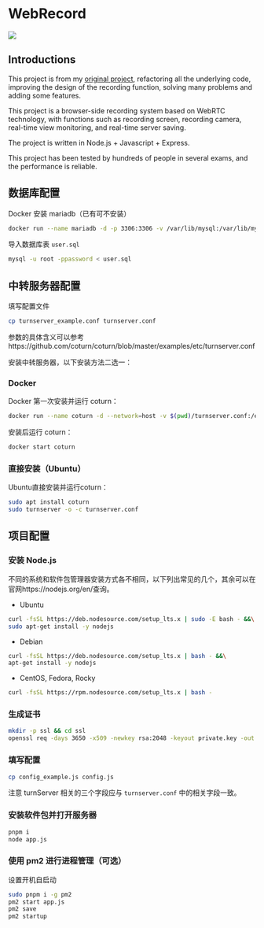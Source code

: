 # WebRecord

![](https://img.shields.io/badge/Version-3.0-green?style=flat-square)

## Introductions

This project is from my [original project](https://github.com/vozeo/RemoteRecord), refactoring all the underlying code, improving the design of the recording function, solving many problems and adding some features.

This project is a browser-side recording system based on WebRTC technology, with functions such as recording screen, recording camera, real-time view monitoring, and real-time server saving.

The project is written in Node.js + Javascript + Express.

This project has been tested by hundreds of people in several exams, and the performance is reliable.

## 数据库配置

Docker 安装 mariadb（已有可不安装）
```bash
docker run --name mariadb -d -p 3306:3306 -v /var/lib/mysql:/var/lib/mysql -e MARIADB_ROOT_PASSWORD=password mariadb
```

导入数据库表 `user.sql`

```bash
mysql -u root -ppassword < user.sql
```


## 中转服务器配置

填写配置文件

```bash
cp turnserver_example.conf turnserver.conf
```
参数的具体含义可以参考https://github.com/coturn/coturn/blob/master/examples/etc/turnserver.conf

安装中转服务器，以下安装方法二选一：
### Docker
Docker 第一次安装并运行 coturn：

```bash
docker run --name coturn -d --network=host -v $(pwd)/turnserver.conf:/etc/coturn/turnserver.conf coturn/coturn
```

安装后运行 coturn：
```bash
docker start coturn
```

### 直接安装（Ubuntu）
Ubuntu直接安装并运行coturn：

```bash
sudo apt install coturn
sudo turnserver -o -c turnserver.conf
```

## 项目配置

### 安装 Node.js

不同的系统和软件包管理器安装方式各不相同，以下列出常见的几个，其余可以在官网https://nodejs.org/en/查询。

- Ubuntu
```bash
curl -fsSL https://deb.nodesource.com/setup_lts.x | sudo -E bash - &&\
sudo apt-get install -y nodejs
```

- Debian
```bash
curl -fsSL https://deb.nodesource.com/setup_lts.x | bash - &&\
apt-get install -y nodejs
```

- CentOS, Fedora, Rocky
```bash
curl -fsSL https://rpm.nodesource.com/setup_lts.x | bash -
```

### 生成证书

```bash
mkdir -p ssl && cd ssl
openssl req -days 3650 -x509 -newkey rsa:2048 -keyout private.key -out cert.crt 
```

### 填写配置

```bash
cp config_example.js config.js
```

注意 turnServer 相关的三个字段应与 `turnserver.conf` 中的相关字段一致。

### 安装软件包并打开服务器

```bash
pnpm i
node app.js
```

### 使用 pm2 进行进程管理（可选）

设置开机自启动

```bash
sudo pnpm i -g pm2
pm2 start app.js
pm2 save
pm2 startup
```


